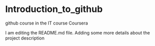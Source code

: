 # Introduction_to_github

github course in the IT course Coursera

I am editing the README.md file. Adding some more details about the project description
